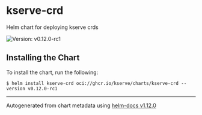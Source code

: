 # kserve-crd

Helm chart for deploying kserve crds

![Version: v0.12.0-rc1](https://img.shields.io/badge/Version-v0.12.0--rc1-informational?style=flat-square)

## Installing the Chart

To install the chart, run the following:

```console
$ helm install kserve-crd oci://ghcr.io/kserve/charts/kserve-crd --version v0.12.0-rc1
```

----------------------------------------------
Autogenerated from chart metadata using [helm-docs v1.12.0](https://github.com/norwoodj/helm-docs/releases/v1.12.0)